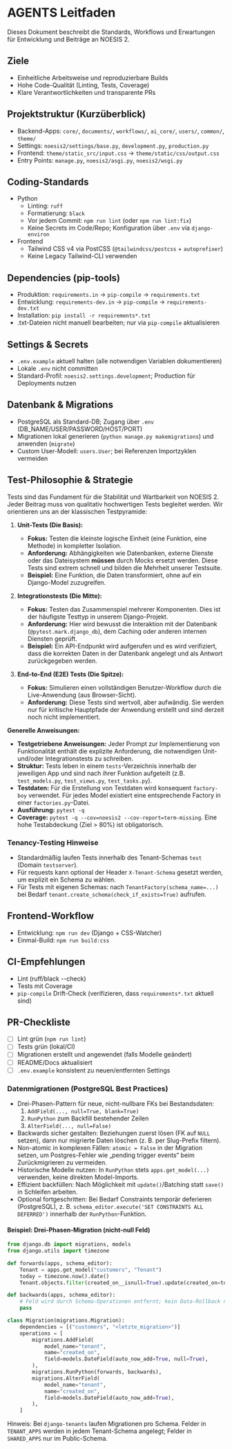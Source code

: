 # AGENTS Leitfaden

Dieses Dokument beschreibt die Standards, Workflows und Erwartungen für Entwicklung und Beiträge an NOESIS 2.

## Ziele
- Einheitliche Arbeitsweise und reproduzierbare Builds
- Hohe Code-Qualität (Linting, Tests, Coverage)
- Klare Verantwortlichkeiten und transparente PRs

## Projektstruktur (Kurzüberblick)
- Backend-Apps: `core/`, `documents/`, `workflows/`, `ai_core/`, `users/`, `common/`, `theme/`
- Settings: `noesis2/settings/base.py`, `development.py`, `production.py`
- Frontend: `theme/static_src/input.css` → `theme/static/css/output.css`
- Entry Points: `manage.py`, `noesis2/asgi.py`, `noesis2/wsgi.py`

## Coding-Standards
- Python
  - Linting: `ruff`
  - Formatierung: `black`
  - Vor jedem Commit: `npm run lint` (oder `npm run lint:fix`)
  - Keine Secrets im Code/Repo; Konfiguration über `.env` via `django-environ`
- Frontend
  - Tailwind CSS v4 via PostCSS (`@tailwindcss/postcss` + `autoprefixer`)
  - Keine Legacy Tailwind-CLI verwenden

## Dependencies (pip-tools)
- Produktion: `requirements.in` → `pip-compile` → `requirements.txt`
- Entwicklung: `requirements-dev.in` → `pip-compile` → `requirements-dev.txt`
- Installation: `pip install -r requirements*.txt`
- .txt-Dateien nicht manuell bearbeiten; nur via `pip-compile` aktualisieren

## Settings & Secrets
- `.env.example` aktuell halten (alle notwendigen Variablen dokumentieren)
- Lokale `.env` nicht committen
- Standard-Profil: `noesis2.settings.development`; Production für Deployments nutzen

## Datenbank & Migrations
- PostgreSQL als Standard-DB; Zugang über `.env` (DB_NAME/USER/PASSWORD/HOST/PORT)
- Migrationen lokal generieren (`python manage.py makemigrations`) und anwenden (`migrate`)
- Custom User-Modell: `users.User`; bei Referenzen Importzyklen vermeiden

## Test-Philosophie & Strategie

Tests sind das Fundament für die Stabilität und Wartbarkeit von NOESIS 2. Jeder Beitrag muss von qualitativ hochwertigen Tests begleitet werden. Wir orientieren uns an der klassischen Testpyramide:

1.  **Unit-Tests (Die Basis):**
    * **Fokus:** Testen die kleinste logische Einheit (eine Funktion, eine Methode) in kompletter Isolation.
    * **Anforderung:** Abhängigkeiten wie Datenbanken, externe Dienste oder das Dateisystem **müssen** durch Mocks ersetzt werden. Diese Tests sind extrem schnell und bilden die Mehrheit unserer Testsuite.
    * **Beispiel:** Eine Funktion, die Daten transformiert, ohne auf ein Django-Model zuzugreifen.

2.  **Integrationstests (Die Mitte):**
    * **Fokus:** Testen das Zusammenspiel mehrerer Komponenten. Dies ist der häufigste Testtyp in unserem Django-Projekt.
    * **Anforderung:** Hier wird bewusst die Interaktion mit der Datenbank (`@pytest.mark.django_db`), dem Caching oder anderen internen Diensten geprüft.
    * **Beispiel:** Ein API-Endpunkt wird aufgerufen und es wird verifiziert, dass die korrekten Daten in der Datenbank angelegt und als Antwort zurückgegeben werden.

3.  **End-to-End (E2E) Tests (Die Spitze):**
    * **Fokus:** Simulieren einen vollständigen Benutzer-Workflow durch die Live-Anwendung (aus Browser-Sicht).
    * **Anforderung:** Diese Tests sind wertvoll, aber aufwändig. Sie werden nur für kritische Hauptpfade der Anwendung erstellt und sind derzeit noch nicht implementiert.

**Generelle Anweisungen:**
* **Testgetriebene Anweisungen:** Jeder Prompt zur Implementierung von Funktionalität enthält die explizite Anforderung, die notwendigen Unit- und/oder Integrationstests zu schreiben.
* **Struktur:** Tests leben in einem `tests`-Verzeichnis innerhalb der jeweiligen App und sind nach ihrer Funktion aufgeteilt (z.B. `test_models.py`, `test_views.py`, `test_tasks.py`).
* **Testdaten:** Für die Erstellung von Testdaten wird konsequent `factory-boy` verwendet. Für jedes Model existiert eine entsprechende Factory in einer `factories.py`-Datei.
* **Ausführung:** `pytest -q`
* **Coverage:** `pytest -q --cov=noesis2 --cov-report=term-missing`. Eine hohe Testabdeckung (Ziel > 80%) ist obligatorisch.

### Tenancy-Testing Hinweise
- Standardmäßig laufen Tests innerhalb des Tenant-Schemas `test` (Domain `testserver`).
- Für requests kann optional der Header `X-Tenant-Schema` gesetzt werden, um explizit ein Schema zu wählen.
- Für Tests mit eigenen Schemas: nach `TenantFactory(schema_name=...)` bei Bedarf `tenant.create_schema(check_if_exists=True)` aufrufen.


## Frontend-Workflow
- Entwicklung: `npm run dev` (Django + CSS-Watcher)
- Einmal-Build: `npm run build:css`

## CI-Empfehlungen
- Lint (ruff/black --check)
- Tests mit Coverage
- `pip-compile` Drift-Check (verifizieren, dass `requirements*.txt` aktuell sind)

## PR-Checkliste
- [ ] Lint grün (`npm run lint`)
- [ ] Tests grün (lokal/CI)
- [ ] Migrationen erstellt und angewendet (falls Modelle geändert)
- [ ] README/Docs aktualisiert
- [ ] `.env.example` konsistent zu neuen/entfernten Settings

### Datenmigrationen (PostgreSQL Best Practices)
- Drei-Phasen-Pattern für neue, nicht-nullbare FKs bei Bestandsdaten:
  1) `AddField(..., null=True, blank=True)`
  2) `RunPython` zum Backfill bestehender Zeilen
  3) `AlterField(..., null=False)`
- Backwards sicher gestalten: Beziehungen zuerst lösen (FK auf `NULL` setzen), dann nur migrierte Daten löschen (z. B. per Slug-Prefix filtern).
- Non-atomic in komplexen Fällen: `atomic = False` in der Migration setzen, um Postgres-Fehler wie „pending trigger events“ beim Zurückmigrieren zu vermeiden.
- Historische Modelle nutzen: In `RunPython` stets `apps.get_model(...)` verwenden, keine direkten Model-Imports.
- Effizient backfüllen: Nach Möglichkeit mit `update()`/Batching statt `save()` in Schleifen arbeiten.
- Optional fortgeschritten: Bei Bedarf Constraints temporär deferieren (PostgreSQL), z. B. `schema_editor.execute('SET CONSTRAINTS ALL DEFERRED')` innerhalb der `RunPython`-Funktion.

#### Beispiel: Drei‑Phasen‑Migration (nicht‑null Feld)

```python
from django.db import migrations, models
from django.utils import timezone

def forwards(apps, schema_editor):
    Tenant = apps.get_model("customers", "Tenant")
    today = timezone.now().date()
    Tenant.objects.filter(created_on__isnull=True).update(created_on=today)

def backwards(apps, schema_editor):
    # Feld wird durch Schema-Operationen entfernt; kein Data-Rollback nötig.
    pass

class Migration(migrations.Migration):
    dependencies = [("customers", "<letzte_migration>")]
    operations = [
        migrations.AddField(
            model_name="tenant",
            name="created_on",
            field=models.DateField(auto_now_add=True, null=True),
        ),
        migrations.RunPython(forwards, backwards),
        migrations.AlterField(
            model_name="tenant",
            name="created_on",
            field=models.DateField(auto_now_add=True),
        ),
    ]
```

Hinweis: Bei `django-tenants` laufen Migrationen pro Schema. Felder in `TENANT_APPS` werden in jedem Tenant-Schema angelegt; Felder in `SHARED_APPS` nur im Public-Schema.

